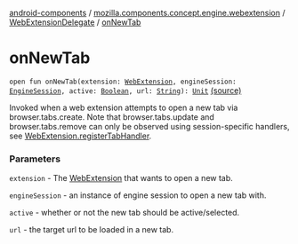 [android-components](../../index.md) / [mozilla.components.concept.engine.webextension](../index.md) / [WebExtensionDelegate](index.md) / [onNewTab](./on-new-tab.md)

# onNewTab

`open fun onNewTab(extension: `[`WebExtension`](../-web-extension/index.md)`, engineSession: `[`EngineSession`](../../mozilla.components.concept.engine/-engine-session/index.md)`, active: `[`Boolean`](https://kotlinlang.org/api/latest/jvm/stdlib/kotlin/-boolean/index.html)`, url: `[`String`](https://kotlinlang.org/api/latest/jvm/stdlib/kotlin/-string/index.html)`): `[`Unit`](https://kotlinlang.org/api/latest/jvm/stdlib/kotlin/-unit/index.html) [(source)](https://github.com/mozilla-mobile/android-components/blob/master/components/concept/engine/src/main/java/mozilla/components/concept/engine/webextension/WebExtensionDelegate.kt#L56)

Invoked when a web extension attempts to open a new tab via
browser.tabs.create. Note that browser.tabs.update and browser.tabs.remove
can only be observed using session-specific handlers,
see [WebExtension.registerTabHandler](../-web-extension/register-tab-handler.md).

### Parameters

`extension` - The [WebExtension](../-web-extension/index.md) that wants to open a new tab.

`engineSession` - an instance of engine session to open a new tab with.

`active` - whether or not the new tab should be active/selected.

`url` - the target url to be loaded in a new tab.